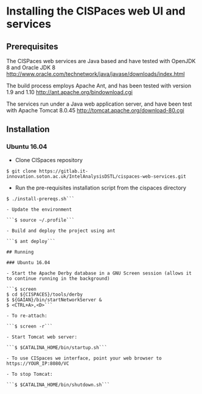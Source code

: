 # Installing the CISPaces web UI and services

## Prerequisites
The CISPaces web services are Java based and have tested with OpenJDK 8 and Oracle JDK 8
http://www.oracle.com/technetwork/java/javase/downloads/index.html

The build process employs Apache Ant, and has been tested with version 1.9 and 1.10
http://ant.apache.org/bindownload.cgi

The services run under a Java web application server, and have been test with Apache Tomcat 8.0.45
http://tomcat.apache.org/download-80.cgi

## Installation

### Ubuntu 16.04

- Clone CISpaces repository

```$ git clone https://gitlab.it-innovation.soton.ac.uk/IntelAnalysisDSTL/cispaces-web-services.git```

- Run the pre-requisites installation script from the cispaces directory

```$ cd cispaces-web-services
$ ./install-prereqs.sh```

- Update the environment

```$ source ~/.profile```

- Build and deploy the project using ant

```$ ant deploy```

## Running

### Ubuntu 16.04

- Start the Apache Derby database in a GNU Screen session (allows it to continue running in the background)

```$ screen
$ cd ${CISPACES}/tools/derby
$ ${GAIAN}/bin/startNetworkServer &
$ <CTRL+A>,<D>```

- To re-attach:

```$ screen -r```

- Start Tomcat web server:

```$ $CATALINA_HOME/bin/startup.sh```

- To use CISpaces we interface, point your web browser to https://YOUR_IP:8080/VC

- To stop Tomcat:

```$ $CATALINA_HOME/bin/shutdown.sh```
